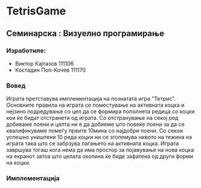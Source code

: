 TetrisGame
==========

## Семинарска : Визуелно програмирање
### Изработиле:
* Виктор Кајтазов 111106 
* Костадин Поп-Кочев 111170

### Вовед

  Играта претставува имплементација на познатата игра "Тетрис". Основните правила на играта се поместување на активната коцка и нејзино подредување со цел да се формира пополнета редица со коцки кои ќе бидат отстранети од играта. Со отстранување на секој ред добиваме поени и целта ни е да добиеме што повеќе поени за да се квалификуваме помеѓу првите 10мина со најдобри поени. Со секои успешно уништени 10 реда коцки ни се зголемува нивото на тежина на играта така што се забрзува паѓањето на активната коцка. Играта завршува тогаш кога нема да има простор за појавување на нова коцка на екранот затоа што целата околина ќе биде зафатена од други форми на коцки.

### Имплементација

